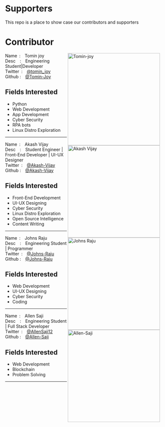 # Supporters

This repo is a place to show case our contributors and supporters
<!-- Instructions -->
<!-- copy the template code and add your details -->
<!-- template -->
<!-- 
<div>
<img align="right" src="your image link" title="your name" height="300" width="">
Name&ensp;:&emsp;Your Name<br>
Desc&emsp;:&emsp;Details<br>
Twitter&ensp;:&emsp;<a href="Your twitter profile link">Your twitter user name</a> <br>
Github :&emsp;<a href="your github profile link">Github user name</a><br>
<h2>Fields Interested</h2>
<ul>
<li>interest 1</li>
<li>interest 2</li>
</ul>
</div>
<hr>
 -->
# Contributor

<div>
<img align="right" src="https://avatars.githubusercontent.com/u/67215154?s=400&u=05e0216ffcbf4984b8c5ffb9f80fa2def979aa07&v=4" title="Tomin-joy" height="300" width="300" >
Name&ensp;:&emsp;Tomin joy<br>
Desc&emsp;:&emsp;Engineering Student|Developer<br>
Twitter&ensp;:&emsp;<a href="https://twitter.com/tomin_joy">@tomin_joy</a> <br>
Github :&emsp;<a href="https://github.com/Tomin-Joy">@Tomin-Joy</a><br>
<h2>Fields Interested</h2>
<ul>
<li>Python</li>
<li>Web Development</li>
<li>App Development</li>
<li>Cyber Security</li>
<li>RPA bots</li>
<li>Linux Distro Exploration</li>
</ul>
</div>
<hr>

<div>
<img align="right" src="https://avatars.githubusercontent.com/u/75192403?s=400&u=abef41a702b6e094e9642ec5ca7011cf032d0ed1&v=4" title="Akash Vijay" height="300" width="300">
Name&ensp;:&emsp;Akash Vijay<br>
Desc&emsp;:&emsp;Student Engineer | Front-End Developer | UI-UX Designer<br>
Twitter&ensp;:&emsp;<a href="https://twitter.com/AkashVi43183447">@Akash-Vijay</a> <br>
Github :&emsp;<a href="https://github.com/Akash-Vijay">@Akash-Vijay</a><br>
<h2>Fields Interested</h2>
<ul>
<li>Front-End Development</li>
<li>UI-UX Designing</li>
<li>Cyber Security</li>
<li>Linux Distro Exploration</li>
<li>Open Source Intelligence</li>
<li>Content Writing</li>
</ul>
</div>
<hr>

<div>
<img align="right" src="https://avatars.githubusercontent.com/u/83854933?v=4" title="Johns Raju" height="300" width="300">
Name&ensp;:&emsp;Johns Raju<br>
Desc&emsp;:&emsp;Engineering Student | Programmer<br>
Twitter&ensp;:&emsp;<a href="https://twitter.com/johns_raju">@Johns-Raju</a> <br>
Github :&emsp;<a href="https://github.com/JOHNSRAJU">@Johns-Raju</a><br>
<h2>Fields Interested</h2>
<ul>
<li>Web Development</li>
<li>UI-UX Designing</li>
<li>Cyber Security</li>
<li>Coding</li>
</ul>
</div>
<hr>

<div>
<img align="right" src="https://avatars.githubusercontent.com/u/83496985?v=4" title="Allen-Saji" height="300" width="300" >
Name&ensp;:&emsp;Allen Saji<br>
Desc&emsp;:&emsp;Engineering Student | Full Stack Developer<br>
Twitter&ensp;:&emsp;<a href="https://twitter.com/AllenSaji12">@AllenSaji12</a> <br>
Github :&emsp;<a href="https://github.com/Allen-Saji">@Allen-Saji</a><br>
<h2>Fields Interested</h2>
<ul>
<li>Web Development</li>
<li>Blockchain</li>
<li>Problem Solving</li> 
</ul>
</div>
<hr>

<!-- Paste your details above this comment -->

